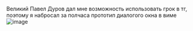 Великий Павел Дуров дал мне возможность использовать грок в тг, поэтому я набросал за полчаса прототип диалогого окна в виме
![image](https://github.com/user-attachments/assets/a2ece970-3f64-4d9b-b0c9-1a5625ee285c)
